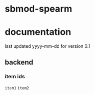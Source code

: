 # sbmod-spearm
# documentation
last updated yyyy-mm-dd for version 0.1

## backend
### item ids
`item1`
`item2`
